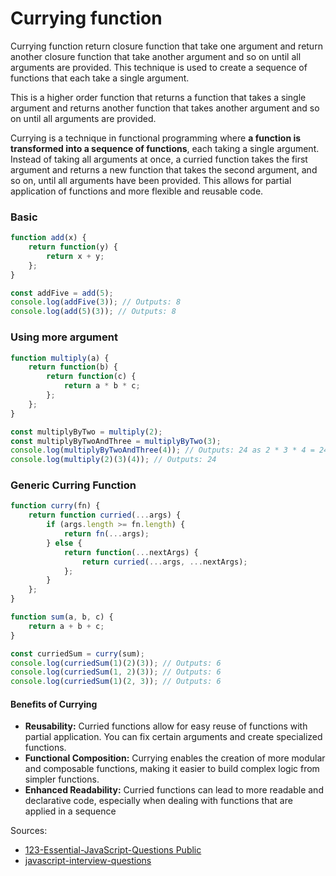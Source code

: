 # Currying function
Currying function return closure function that take one argument and return another closure function that take another
argument and so on until all arguments are provided. This technique is used to create a sequence of functions that each
take a single argument.

This is a higher order function that returns a function that takes a single argument and returns another function that
takes another argument and so on until all arguments are provided.


Currying is a technique in functional programming where **a function is transformed into a sequence of functions**, each
taking a single argument. Instead of taking all arguments at once, a curried function takes the first argument and
returns a new function that takes the second argument, and so on, until all arguments have been provided. This allows
for partial application of functions and more flexible and reusable code.

### Basic
```js
function add(x) {
    return function(y) {
        return x + y;
    };
}

const addFive = add(5);
console.log(addFive(3)); // Outputs: 8
console.log(add(5)(3)); // Outputs: 8
```

### Using more argument
```js
function multiply(a) {
    return function(b) {
        return function(c) {
            return a * b * c;
        };
    };
}

const multiplyByTwo = multiply(2);
const multiplyByTwoAndThree = multiplyByTwo(3);
console.log(multiplyByTwoAndThree(4)); // Outputs: 24 as 2 * 3 * 4 = 24
console.log(multiply(2)(3)(4)); // Outputs: 24
```

### Generic Curring Function
```js
function curry(fn) {
    return function curried(...args) {
        if (args.length >= fn.length) {
            return fn(...args);
        } else {
            return function(...nextArgs) {
                return curried(...args, ...nextArgs);
            };
        }
    };
}

function sum(a, b, c) {
    return a + b + c;
}

const curriedSum = curry(sum);
console.log(curriedSum(1)(2)(3)); // Outputs: 6
console.log(curriedSum(1, 2)(3)); // Outputs: 6
console.log(curriedSum(1)(2, 3)); // Outputs: 6
```

#### Benefits of Currying
* **Reusability:** Curried functions allow for easy reuse of functions with partial application. You can fix certain
  arguments and create specialized functions.
* **Functional Composition:** Currying enables the creation of more modular and composable functions, making it easier
  to build complex logic from simpler functions.
* **Enhanced Readability:** Curried functions can lead to more readable and declarative code, especially when dealing
  with functions that are applied in a sequence


Sources:
* [123-Essential-JavaScript-Questions Public](https://github.com/ganqqwerty/123-Essential-JavaScript-Interview-Questions)
* [javascript-interview-questions](https://github.com/sudheerj/javascript-interview-questions)